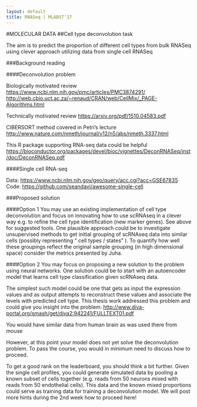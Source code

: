 ```yaml
---
layout: default
title: RNASeq | MLABST'17
---
```


#MOLECULAR DATA
##Cell type deconvolution task

The aim is to predict the proportion of different cell types from bulk RNASeq using clever approach utilizing data from single cell RNASeq


###Background reading

####Deconvolution problem

Biologically motivated review https://www.ncbi.nlm.nih.gov/pmc/articles/PMC3874291/ <br>
http://web.cbio.uct.ac.za/~renaud/CRAN/web/CellMix/_PAGE-Algorithms.html

Technically motivated review https://arxiv.org/pdf/1510.04583.pdf

CIBERSORT method covered in Petri’s lecture http://www.nature.com/nmeth/journal/v12/n5/abs/nmeth.3337.html

This R package supporting RNA-seq data could be helpful
https://bioconductor.org/packages/devel/bioc/vignettes/DeconRNASeq/inst/doc/DeconRNASeq.pdf


####Single cell RNA-seq

Data: https://www.ncbi.nlm.nih.gov/geo/query/acc.cgi?acc=GSE67835 <br>
Code: https://github.com/seandavi/awesome-single-cell 


###Proposed solution

####Option 1
You may use an existing implementation of cell type deconvolution and focus on innovating how to use scRNAseq in a clever way e.g. to refine the cell type identification (new marker genes). See above for suggested tools. One plausible approach could be to investigate unsupervised methods to get initial grouping of scRNAseq data into similar cells (possibly representing “ cell types / states” ). To quantify how well these groupings reflect the original sample grouping (in high dimensional space) consider the metrics presented by Juha.

####Option 2
You may focus on proposing a new solution to the problem using neural networks.
One solution could be to start with an autoencoder model that learns cell type classification given scRNAseq data.

The simplest such model could be one that gets as input the expression values and as output attempts to reconstruct these values and associate the levels with predicted cell type. This thesis work addressed this problem and could give you insight into the problem: http://www.diva-portal.org/smash/get/diva2:942241/FULLTEXT01.pdf 

You would have similar data from human brain as was used there from mouse

However, at this point your model does not yet solve the deconvolution problem. To pass the course, you would in minimum need to discuss how to proceed.

To get a good rank on the leaderboard, you should think a bit further. Given the single cell profiles, you could generate simulated data by pooling a known subset of cells together (e.g. reads from 50 neurons mixed with reads from 50 endothelial cells). This data and the known mixed proportions could serve as training data for training a deconvolution model. We will post more hints during the 2nd week how to proceed here!

